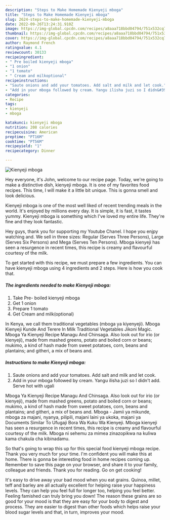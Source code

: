 ```yaml
---
description: "Steps to Make Homemade Kienyeji mboga"
title: "Steps to Make Homemade Kienyeji mboga"
slug: 2624-steps-to-make-homemade-kienyeji-mboga
date: 2022-09-26T13:24:31.910Z
image: https://img-global.cpcdn.com/recipes/a8aaa718bbd04794/751x532cq70/kienyeji-mboga-recipe-main-photo.jpg
thumbnail: https://img-global.cpcdn.com/recipes/a8aaa718bbd04794/751x532cq70/kienyeji-mboga-recipe-main-photo.jpg
cover: https://img-global.cpcdn.com/recipes/a8aaa718bbd04794/751x532cq70/kienyeji-mboga-recipe-main-photo.jpg
author: Raymond French
ratingvalue: 4.1
reviewcount: 30133
recipeingredient:
- " Pre boiled kienyeji mboga"
- "1 onion"
- "1 tomato"
- " Cream and milkoptional"
recipeinstructions:
- "Saute onions and add your tomatoes. Add salt and milk and let cook."
- "Add in your mboga followed by cream. Yangu ilisha juzi so I didn&#39;t add. Serve hot with ugali"
categories:
- Recipe
tags:
- kienyeji
- mboga

katakunci: kienyeji mboga 
nutrition: 208 calories
recipecuisine: American
preptime: "PT16M"
cooktime: "PT56M"
recipeyield: "1"
recipecategory: Dinner

---
```



![Kienyeji mboga](https://img-global.cpcdn.com/recipes/a8aaa718bbd04794/751x532cq70/kienyeji-mboga-recipe-main-photo.jpg)

Hey everyone, it's John, welcome to our recipe page. Today, we're going to make a distinctive dish, kienyeji mboga. It is one of my favorites food recipes. This time, I will make it a little bit unique. This is gonna smell and look delicious.

Kienyeji mboga is one of the most well liked of recent trending meals in the world. It's enjoyed by millions every day. It is simple, it is fast, it tastes yummy. Kienyeji mboga is something which I've loved my entire life. They're fine and they look fantastic.

Hey guys, thank you for supporting my Youtube Chanel. I hope you enjpy watching and. We sell in three sizes: Regular (Serves Three Persons), Large (Serves Six Persons) and Mega (Serves Ten Persons). Mboga kienyeji has seen a resurgence in recent times, this recipe is creamy and flavourful courtesy of the milk.


To get started with this recipe, we must prepare a few ingredients. You can have kienyeji mboga using 4 ingredients and 2 steps. Here is how you cook that.

<!--inarticleads1-->

##### The ingredients needed to make Kienyeji mboga:

1. Take  Pre- boiled kienyeji mboga
1. Get 1 onion
1. Prepare 1 tomato
1. Get  Cream and milk(optional)


In Kenya, we call them traditional vegetables (mboga ya kiyenyeji). Mboga Kienyeji Kunde And Terere In Milk Traditional Vegetables Jikoni Magic. Mboga Ya Kienyeji Recipe Managu And Chinsaga. Also look out for irio (or kienyeji), made from mashed greens, potato and boiled corn or beans; mukimo, a kind of hash made from sweet potatoes, corn, beans and plantains; and githeri, a mix of beans and. 

<!--inarticleads2-->

##### Instructions to make Kienyeji mboga:

1. Saute onions and add your tomatoes. Add salt and milk and let cook.
1. Add in your mboga followed by cream. Yangu ilisha juzi so I didn&#39;t add. Serve hot with ugali


Mboga Ya Kienyeji Recipe Managu And Chinsaga. Also look out for irio (or kienyeji), made from mashed greens, potato and boiled corn or beans; mukimo, a kind of hash made from sweet potatoes, corn, beans and plantains; and githeri, a mix of beans and. Mboga - Jamii ya mikunde, mboga za majani, nyanya, pilipili, majani laini ya ukoka, majani ya Documents Similar To Ufugaji Bora Wa Kuku Wa Kienyeji. Mboga kienyeji has seen a resurgence in recent times, this recipe is creamy and flavourful courtesy of the milk. Mboga ni sehemu za mimea zinazopikwa na kuliwa kama chakula cha kibinadamu. 

So that's going to wrap this up for this special food kienyeji mboga recipe. Thank you very much for your time. I'm confident you will make this at home. There is gonna be interesting food in home recipes coming up. Remember to save this page on your browser, and share it to your family, colleague and friends. Thank you for reading. Go on get cooking!

It's easy to drive away your bad mood when you eat grains. Quinoa, millet, teff and barley are all actually excellent for helping raise your happiness levels. They can help you feel full for longer too, helping you feel better. Feeling famished can truly bring you down! The reason these grains are so good for your mood is that they are easy for your body to digest and process. They are easier to digest than other foods which helps raise your blood sugar levels and that, in turn, improves your mood.
